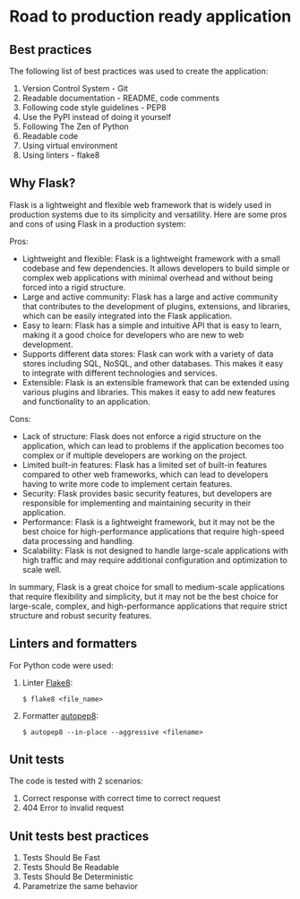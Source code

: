 # Road to production ready application

## Best practices

The following list of best practices was used to create the application:
1. Version Control System - Git
2. Readable documentation - README, code comments
3. Following code style guidelines - PEP8
4. Use the PyPI instead of doing it yourself
5. Following The Zen of Python
6. Readable code
7. Using virtual environment
8. Using linters - flake8

## Why Flask?
Flask is a lightweight and flexible web framework that is widely used in production systems due to its simplicity and versatility. Here are some pros and cons of using Flask in a production system:

Pros:
- Lightweight and flexible: Flask is a lightweight framework with a small codebase and few dependencies. It allows developers to build simple or complex web applications with minimal overhead and without being forced into a rigid structure.
- Large and active community: Flask has a large and active community that contributes to the development of plugins, extensions, and libraries, which can be easily integrated into the Flask application.
- Easy to learn: Flask has a simple and intuitive API that is easy to learn, making it a good choice for developers who are new to web development.
- Supports different data stores: Flask can work with a variety of data stores including SQL, NoSQL, and other databases. This makes it easy to integrate with different technologies and services.
- Extensible: Flask is an extensible framework that can be extended using various plugins and libraries. This makes it easy to add new features and functionality to an application.

Cons:
- Lack of structure: Flask does not enforce a rigid structure on the application, which can lead to problems if the application becomes too complex or if multiple developers are working on the project.
- Limited built-in features: Flask has a limited set of built-in features compared to other web frameworks, which can lead to developers having to write more code to implement certain features.
- Security: Flask provides basic security features, but developers are responsible for implementing and maintaining security in their application.
- Performance: Flask is a lightweight framework, but it may not be the best choice for high-performance applications that require high-speed data processing and handling.
- Scalability: Flask is not designed to handle large-scale applications with high traffic and may require additional configuration and optimization to scale well.

In summary, Flask is a great choice for small to medium-scale applications that require flexibility and simplicity, but it may not be the best choice for large-scale, complex, and high-performance applications that require strict structure and robust security features.

## Linters and formatters

For Python code were used:

1. Linter [Flake8](https://pypi.org/project/flake8/):

   ``$ flake8 <file_name>``

2. Formatter [autopep8](https://pypi.org/project/autopep8/):

   ``$ autopep8 --in-place --aggressive <filename>``

## Unit tests

The code is tested with 2 scenarios:

1. Correct response with correct time to correct request
2. 404 Error to invalid request

## Unit tests best practices

1. Tests Should Be Fast
2. Tests Should Be Readable
3. Tests Should Be Deterministic
4. Parametrize the same behavior
